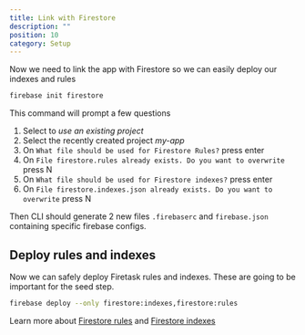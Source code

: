 ```yaml
---
title: Link with Firestore
description: ""
position: 10
category: Setup
---
```


Now we need to link the app with Firestore so we can easily deploy our indexes and rules

```sh
firebase init firestore
```

This command will prompt a few questions

1. Select to _use an existing project_
2. Select the recently created project _my-app_
3. On `What file should be used for Firestore Rules?` press enter
4. On `File firestore.rules already exists. Do you want to overwrite` press N
5. On `What file should be used for Firestore indexes?` press enter
6. On `File firestore.indexes.json already exists. Do you want to overwrite` press N

Then CLI should generate 2 new files `.firebaserc` and `firebase.json` containing specific firebase configs.

## Deploy rules and indexes

Now we can safely deploy Firetask rules and indexes. These are going to be important for the seed step.

```sh
firebase deploy --only firestore:indexes,firestore:rules
```

<alert>

Learn more about [Firestore rules](https://firebase.google.com/docs/firestore/security/get-started) and [Firestore indexes](https://firebase.google.com/docs/firestore/query-data/indexing)

</alert>
